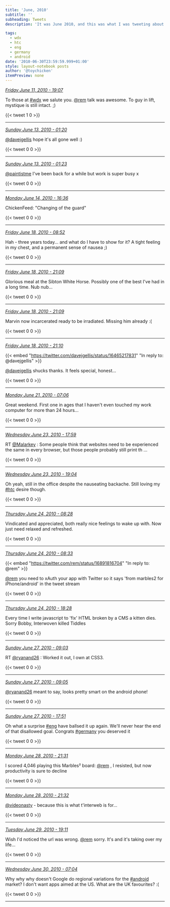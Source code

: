 ```yaml
---
title: 'June, 2010'
subtitle: ''
subheading: Tweets
description: 'It was June 2010, and this was what I was tweeting about...'

tags:
  - wdx
  - htc
  - eng
  - germany
  - android
date: '2010-06-30T23:59:59.999+01:00'
style: layout-notebook posts
author: '@toychicken'
itemPreview: none
---
```


<p><a id="15946357262" href="#15946357262"><em title="2010-06-11T19:07:00.000+01:00">Friday June 11, 2010 - 19:07</em></a></p>
      
To those at [#wdx](/tags/wdx) we salute you. [@rem](https://twitter.com/@rem)  talk was awesome. To guy in lift, mystique is still intact. ;)

{{< tweet 1 0 >}}

---

<p><a id="16038346487" href="#16038346487"><em title="2010-06-13T01:20:14.000+01:00">Sunday June 13, 2010 - 01:20</em></a></p>
      
[@davejgellis](https://twitter.com/@davejgellis)  hope it's all gone well :)

{{< tweet 0 0 >}}

---

<p><a id="16038498256" href="#16038498256"><em title="2010-06-13T01:23:30.000+01:00">Sunday June 13, 2010 - 01:23</em></a></p>
      
[@paintistme](https://twitter.com/@paintistme)  I've been back for a while but work is super busy x

{{< tweet 0 0 >}}

---

<p><a id="16156264720" href="#16156264720"><em title="2010-06-14T16:36:44.000+01:00">Monday June 14, 2010 - 16:36</em></a></p>
      
ChickenFeed: "Changing of the guard" 

{{< tweet 0 0 >}}

---

<p><a id="16454249907" href="#16454249907"><em title="2010-06-18T08:52:54.000+01:00">Friday June 18, 2010 - 08:52</em></a></p>
      
Hah - three years today... and what do I have to show for it? A tight feeling in my chest, and a permanent sense of nausea ;)

{{< tweet 0 0 >}}

---

<p><a id="16495056861" href="#16495056861"><em title="2010-06-18T21:09:07.000+01:00">Friday June 18, 2010 - 21:09</em></a></p>
      
Glorious meal at the Sibton White Horse. Possibly one of the best I've had in a long time. Nub nub...

{{< tweet 0 0 >}}

---

<p><a id="16495063558" href="#16495063558"><em title="2010-06-18T21:09:15.000+01:00">Friday June 18, 2010 - 21:09</em></a></p>
      
Marvin now incarcerated ready to be irradiated. Missing him already :(

{{< tweet 0 0 >}}

---

<p><a id="16495154245" href="#16495154245"><em title="2010-06-18T21:10:48.000+01:00">Friday June 18, 2010 - 21:10</em></a></p>
      
{{< embed "https://twitter.com/davejgellis/status/16465217831" "In reply to: @davejgellis" >}}


[@davejgellis](https://twitter.com/@davejgellis)  shucks thanks. It feels special, honest...

{{< tweet 0 0 >}}

---

<p><a id="16673506294" href="#16673506294"><em title="2010-06-21T07:06:37.000+01:00">Monday June 21, 2010 - 07:06</em></a></p>
      
Great weekend. First one in ages that I haven't even touched my work computer for more than 24 hours...

{{< tweet 0 0 >}}

---

<p><a id="16862635102" href="#16862635102"><em title="2010-06-23T17:59:00.000+01:00">Wednesday June 23, 2010 - 17:59</em></a></p>
      
RT [@Malarkey](https://twitter.com/@Malarkey) : Some people think that websites need to be experienced the same in every browser, but those people probably still print th ...

{{< tweet 0 0 >}}

---

<p><a id="16866728246" href="#16866728246"><em title="2010-06-23T19:04:48.000+01:00">Wednesday June 23, 2010 - 19:04</em></a></p>
      
Oh yeah, still in the office despite the nauseating backache. Still loving my [#htc](/tags/htc) desire though.

{{< tweet 0 0 >}}

---

<p><a id="16912370850" href="#16912370850"><em title="2010-06-24T08:28:12.000+01:00">Thursday June 24, 2010 - 08:28</em></a></p>
      
Vindicated and appreciated, both really nice feelings to wake up with. Now just need relaxed and refreshed.

{{< tweet 0 0 >}}

---

<p><a id="16912580968" href="#16912580968"><em title="2010-06-24T08:33:06.000+01:00">Thursday June 24, 2010 - 08:33</em></a></p>
      
{{< embed "https://twitter.com/rem/status/16891816704" "In reply to: @rem" >}}


[@rem](https://twitter.com/@rem)  you need to xAuth your app with Twitter so it says 'from marbles2 for iPhone/android' in the tweet stream

{{< tweet 0 0 >}}

---

<p><a id="16946304456" href="#16946304456"><em title="2010-06-24T18:28:51.000+01:00">Thursday June 24, 2010 - 18:28</em></a></p>
      
Every time I write javascript to 'fix' HTML broken by a CMS a kitten dies. Sorry Bobby, Interwoven killed Tiddles

{{< tweet 0 0 >}}

---

<p><a id="17150529399" href="#17150529399"><em title="2010-06-27T09:03:30.000+01:00">Sunday June 27, 2010 - 09:03</em></a></p>
      
RT [@ryanand26](https://twitter.com/@ryanand26) : Worked it out, I own at CSS3. 

{{< tweet 0 0 >}}

---

<p><a id="17150605651" href="#17150605651"><em title="2010-06-27T09:05:28.000+01:00">Sunday June 27, 2010 - 09:05</em></a></p>
      
[@ryanand26](https://twitter.com/@ryanand26)  meant to say, looks pretty smart on the android phone!

{{< tweet 0 0 >}}

---

<p><a id="17179345054" href="#17179345054"><em title="2010-06-27T17:51:27.000+01:00">Sunday June 27, 2010 - 17:51</em></a></p>
      
Oh what a surprise [#eng](/tags/eng) have ballsed it up again. We'll never hear the end of that disallowed goal. Congrats [#germany](/tags/germany) you deserved it

{{< tweet 0 0 >}}

---

<p><a id="17278013510" href="#17278013510"><em title="2010-06-28T21:31:11.000+01:00">Monday June 28, 2010 - 21:31</em></a></p>
      
I scored 4,046 playing this Marbles² board:  [@rem](https://twitter.com/@rem) , I resisted, but now productivity is sure to decline

{{< tweet 0 0 >}}

---

<p><a id="17278092010" href="#17278092010"><em title="2010-06-28T21:32:29.000+01:00">Monday June 28, 2010 - 21:32</em></a></p>
      
 [@videonasty](https://twitter.com/@videonasty)  - because this is what t'interweb is for...

{{< tweet 0 0 >}}

---

<p><a id="17352883106" href="#17352883106"><em title="2010-06-29T19:11:24.000+01:00">Tuesday June 29, 2010 - 19:11</em></a></p>
      
Wish I'd noticed the url was wrong. [@rem](https://twitter.com/@rem)  sorry. It's  and it's taking over my life...

{{< tweet 0 0 >}}

---

<p><a id="17393914652" href="#17393914652"><em title="2010-06-30T07:04:31.000+01:00">Wednesday June 30, 2010 - 07:04</em></a></p>
      
Why why why doesn't Google do regional variations for the [#android](/tags/android) market? I don't want apps aimed at the US. What are the UK favourites? :(

{{< tweet 0 0 >}}

---
